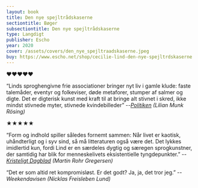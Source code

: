 ```yaml
---
layout: book
title: Den nye spejltrådskaserne
sectiontitle: Bøger
subsectiontitle: Den nye spejltrådskaserne
type: Langdigt
publisher: Escho
year: 2020
cover: /assets/covers/den_nye_spejltraadskaserne.jpeg
buy: https://www.escho.net/shop/cecilie-lind-den-nye-spejltrdskaserne
---
```


<p class="red">&hearts;&hearts;&hearts;&hearts;&hearts;</p>
“Linds sproghengivne frie associationer bringer nyt liv i gamle klude: faste talemåder, eventyr og folkeviser, døde metaforer, stumper af salmer og digte. Det er digterisk kunst med kraft til at bringe alt stivnet i skred, ikke mindst stivnede myter, stivnede kvindebilleder”
--<i><a href="https://politiken.dk/kultur/boger/art7835568/»Kildret-frem-til-barm-var-mit-sejrsstolte-bryst" target="_blank" rel="noopener noreferrer">Politiken</a> (Lilian Munk Rösing)</i>
  

<p class="black">&starf;&starf;&starf;&starf;&starf;</p>
“Form og indhold spiller således fornemt sammen: Når livet er kaotisk, uhåndterligt og i syv sind, så må litteraturen også være det. Det lykkes imidlertid kun, fordi Lind er en særdeles dygtig og særegen sprogkunstner, der samtidig har blik for menneskelivets eksistentielle tyngdepunkter.”
--<i><a href="https://www.kristeligt-dagblad.dk/kultur/hun-taler-solen-i-saenk-og-maanen-i-ekstase" target="_blank" rel="noopener noreferrer">Kristeligt Dagblad</a> (Martin Rohr Gregersen)</i>  
  
  
“Det er som altid ret kompromisløst. Er det godt? Ja, ja, det tror jeg.”
--<i>Weekendavisen (Nicklas Freisleben Lund)</i>